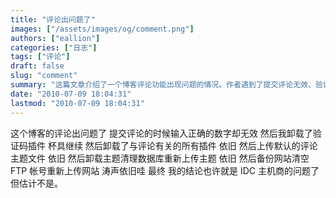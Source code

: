 ```yaml
---
title: "评论出问题了"
images: ["/assets/images/og/comment.png"]
authors: ["eallion"]
categories: ["日志"]
tags: ["评论"]
draft: false
slug: "comment"
summary: "这篇文章介绍了一个博客评论功能出现问题的情况。作者遇到了提交评论无效、验证码插件失效等问题，尝试了卸载与评论相关的插件、上传默认评论主题文件、清空FTP账号等方法，但问题仍然存在。最终作者推测问题可能与IDC主机商有关。"
date: "2010-07-09 18:04:31"
lastmod: "2010-07-09 18:04:31"
---
```


这个博客的评论出问题了
提交评论的时候输入正确的数字却无效
然后我卸载了验证码插件
杯具继续
然后卸载了与评论有关的所有插件
依旧
然后上传默认的评论主题文件
依旧
然后卸载主题清理数据库重新上传主题
依旧
然后备份网站清空 FTP 帐号重新上传网站
涛声依旧哇
最终
我的结论也许就是 IDC 主机商的问题了
但估计不是。
